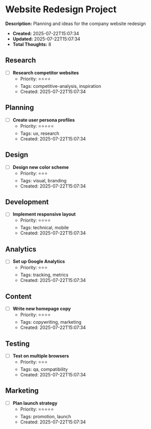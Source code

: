 # Website Redesign Project

**Description:** Planning and ideas for the company website redesign

- **Created:** 2025-07-22T15:07:34
- **Updated:** 2025-07-22T15:07:34
- **Total Thoughts:** 8


## Research

- [ ] **Research competitor websites**
  - Priority: ⭐⭐⭐⭐
  - Tags: competitive-analysis, inspiration
  - Created: 2025-07-22T15:07:34


## Planning

- [ ] **Create user persona profiles**
  - Priority: ⭐⭐⭐⭐⭐
  - Tags: ux, research
  - Created: 2025-07-22T15:07:34


## Design

- [ ] **Design new color scheme**
  - Priority: ⭐⭐⭐
  - Tags: visual, branding
  - Created: 2025-07-22T15:07:34


## Development

- [ ] **Implement responsive layout**
  - Priority: ⭐⭐⭐⭐
  - Tags: technical, mobile
  - Created: 2025-07-22T15:07:34


## Analytics

- [ ] **Set up Google Analytics**
  - Priority: ⭐⭐⭐
  - Tags: tracking, metrics
  - Created: 2025-07-22T15:07:34


## Content

- [ ] **Write new homepage copy**
  - Priority: ⭐⭐⭐⭐
  - Tags: copywriting, marketing
  - Created: 2025-07-22T15:07:34


## Testing

- [ ] **Test on multiple browsers**
  - Priority: ⭐⭐⭐
  - Tags: qa, compatibility
  - Created: 2025-07-22T15:07:34


## Marketing

- [ ] **Plan launch strategy**
  - Priority: ⭐⭐⭐⭐⭐
  - Tags: promotion, launch
  - Created: 2025-07-22T15:07:34

